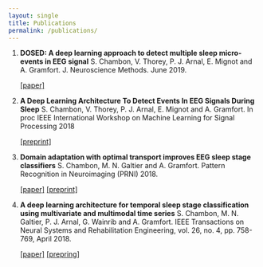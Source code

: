 ```yaml
---
layout: single
title: Publications
permalink: /publications/
---
```


1. **DOSED: A deep learning approach to detect multiple sleep micro-events in EEG signal** S. Chambon, V. Thorey, P. J. Arnal, E. Mignot and A. Gramfort. J. Neuroscience Methods. June 2019.

	[[paper]](https://www.sciencedirect.com/science/article/pii/S0165027019301013)

2. **A Deep Learning Architecture To Detect Events In EEG Signals During Sleep** S. Chambon, V. Thorey, P. J. Arnal, E. Mignot and A. Gramfort. In proc IEEE International Workshop on Machine Learning for Signal Processing 2018

	[[preprint]](https://arxiv.org/abs/1807.05981)

3. **Domain adaptation with optimal transport improves EEG sleep stage classifiers** S. Chambon, M. N. Galtier and A. Gramfort. Pattern Recognition in Neuroimaging (PRNI) 2018.

	[[paper]](https://ieeexplore.ieee.org/document/8423957/) [[preprint]](https://hal.archives-ouvertes.fr/hal-01814190)


4. **A deep learning architecture for temporal sleep stage classification using multivariate and multimodal time series** S. Chambon, M. N. Galtier, P. J. Arnal, G. Wainrib and A. Gramfort. IEEE Transactions on Neural Systems and Rehabilitation Engineering, vol. 26, no. 4, pp. 758-769, April 2018.

	[[paper]](http://ieeexplore.ieee.org/document/8307462/) [[prepring]](https://arxiv.org/abs/1707.03321)


